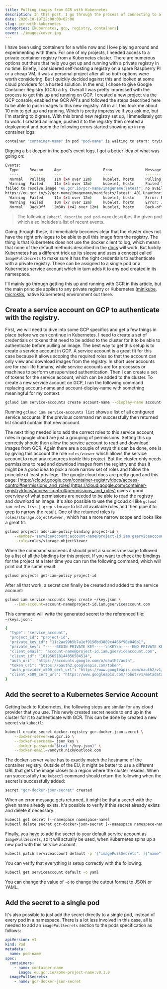 ```yaml
---
title: Pulling images from GCR with Kubernetes
description: In this post, I go through the process of connecting to a private google container registry (GCR) from Kubernetes. I show how to create a service account and how to configure to use these credentials to pull images from a given private registry.
date: 2020-10-19T22:00:00+02:00
slug: gcr-with-kubernetes
categories: [kubernetes, gcp, registry, containers]
cover: ./images/cover.jpg
---
```


I have been using containers for a while now and I love playing around and experimenting with them. For one of my projects, I needed access to a private container registry from a Kubernetes cluster. There are numerous options out there that help you get up and running with a private registry in no time. Briefly, I considered self-hosting a registry on a spare Raspberry PI or a cheap VM, it was a personal project after all so both options were worth considering. But I quickly decided against this and looked at some cloud providers for a hosted solution. In the end, I chose to give Google Container Registry (GCR) a try. Overall I was pretty impressed with the process to get this up and running on GCP. I created a new project via the GCP console, enabled the GCR API's and followed the steps described here to be able to push images to this new registry. All in all, this took me about 10 min to get up and running. Which is pretty impressive if you ask me, but I'm starting to digress. With this brand new registry set up, I immediately got to work. I created an image, pushed it to the registry then created a deployment and boom the following errors started showing up in my container logs:

```bash
container "container-name" in pod "pod-name" is waiting to start: trying and failing to pull image
```

Digging a bit deeper in the pod's event logs, I got a better idea of what was going on:

```bash
Events:
  Type     Reason     Age                   From               Message
  ----     ------     ----                  ----               -------
  Normal   Pulling    11m (x4 over 12m)     kubelet, hostn     Pulling image "eu.gcr.io/gcr-name/imagename"
  Warning  Failed     11m (x4 over 12m)     kubelet, hostn     Failed to pull image "eu.gcr.io/gcr-name/imagename": rpc error: code = Unknown desc =
failed to resolve image "eu.gcr.io/gcr-name/imagename:latest": no available registry endpoint: unexpected status code
https://eu.gcr.io/v2/gcr-name/imagename/manifests/latest: 401 Unauthorized
  Warning  Failed     11m (x4 over 12m)     kubelet, hostn     Error: ErrImagePull
  Warning  Failed     10m (x7 over 12m)     kubelet, hostn     Error: ImagePullBackOff
  Normal   BackOff    2m38s (x42 over 12m)  kubelet, hostn     Back-off pulling image "eu.gcr.io/gcr-name/imagename"
```

> The following `kubectl describe pod pod-name` describes the given pod which also includes a list of recent events.

Going through these, it immediately becomes clear that the cluster does not have the right privileges to be able to pull this image from the registry. The thing is that Kubernetes does not use the docker client to log, which means that none of the default methods described in the [docs](https://cloud.google.com/container-registry/docs/advanced-authentication) will work. But luckily Kubernetes has a different trick up its sleeve and uses a concept called `ImagePullSecrets` to make sure it has the right credentials to authenticate with a private registry. These can be assigned to a single pod or a Kubernetes service account which in turn adds it to any pod created in its namespace.

I'll mainly go through getting this up and running with GCR in this article, but the main principle applies to any private registry or Kubernetes ([minikube](https://minikube.sigs.k8s.io/docs/), [microk8s](https://microk8s.io/), native Kubernetes) environment out there.

## Create a service account on GCP to authenticate with the registry.

First, we will need to dive into some GCP specifics and get a few things in place before we can continue in Kubernetes. I need to create a set of credentials or tokens that need to be added to the cluster for it to be able to authenticate before pulling an image. The best way to get this setup is to create a service account in GCP. A service account is a great fit for this case because it allows scoping the required roles so that the account can only view and download images from the registry. In short user accounts are for real-life humans, while service accounts are for processes or machines to perform unsupervised authentication. Then I can create a set of tokens for the service account, which can be added to the cluster. To create a new service account on GCP, I ran the following command replacing account-name and account-display-name with something meaningful for my context.

```bash
gcloud iam service-accounts create account-name --display-name account-display-name
```

Running `gcloud iam service-accounts list` shows a list of all configured service accounts. If the previous command ran successfully then returned list should contain that new account.

The next thing needed is to add the correct roles to this service account, roles in google cloud are just a grouping of permissions. Setting this up correctly should then allow the service account to read and download images from GCR. Again there are a couple of ways this can be done, one is by giving this account the role `roles/viewer` which allows the service account to read any resources inside this project. But the cluster only needs permissions to read and download images from the registry and thus it might be a good idea to pick a more narrow set of roles and follow the principle of least privilege. The google cloud docs are pretty good and this page: [https://cloud.google.com/container-registry/docs/access-control#permissions_and_roles](https://cloud.google.com/container-registry/docs/access-control#permissions_and_roles) gives a good overview of what permissions are needed to be able to read the registry and download an image. It's also possible to use the glcoud cli like `gcloud iam roles list | grep storage` to list all available roles and then pipe it to grep to narrow the result. One of the returned roles is `roles/storage.objectViewer` , which has a more narrow scope and looks like a great fit:

```bash
gcloud projects add-iam-policy-binding project-id \
	--member='serviceAccount:account-name@project-id.iam.gserviceaccount.com' \
	--role=roles/storage.objectViewer
```

When the command succeeds it should print a success message followed by a list of all the bindings for this project. If you want to check the bindings for the project at a later time you can run the following command, which will print out the same result:

```bash
gcloud projects get-iam-policy project-id
```

After all that work, a secret can finally be created and added to the service account:

```bash
gcloud iam service-accounts keys create ~/key.json \
	--iam-account=account-name@project-id.iam.gserviceaccount.com
```

This command will write the generated secret to the referenced file: `~/keys.json` :

```bash
{
  "type": "service_account",
  "project_id": "project-id",
  "private_key_id": "11c2aa99b5b7a1ef9158bd3889c4466f90e040b1",
  "private_key": "-----BEGIN PRIVATE KEY-----\nKEY\n-----END PRIVATE KEY-----\n",
  "client_email": "account-name@project-id.iam.gserviceaccount.com",
  "client_id": "101956518144856584514",
  "auth_uri": "https://accounts.google.com/o/oauth2/auth",
  "token_uri": "https://oauth2.googleapis.com/token",
  "auth_provider_x509_cert_url": "https://www.googleapis.com/oauth2/v1/certs",
  "client_x509_cert_url": "https://www.googleapis.com/robot/v1/metadata/x509/account-name%40project-id.iam.gserviceaccount.com"
}
```

## Add the secret to a Kubernetes Service Account

Getting back to Kubernetes, the following steps are similar for any cloud provider that you use. This newly created secret needs to end up in the cluster for it to authenticate with GCR. This can be done by created a new secret via `kubectl`:

```bash
kubectl create secret docker-registry gcr-docker-json-secret \
	--docker-server=eu.gcr.io \
	--docker-username=_json_key \
	--docker-password="$(cat ~/key.json)" \
	--docker-email=vandyck.nick@outlook.com
```

The docker-server value has to exactly match the hostname of the container registry. Outside of the EU, it might be better to use a different URL that gets the image closer to a region where the cluster resides. When ran successfully the `kubectl` command should return the following when the secret is successfully added:

```bash
secret "gcr-docker-json-secret" created
```

When an error message gets returned, it might be that a secret with the given name already exists. It's possible to verify if this secret already exists and delete if necessary:

```bash
kubectl get secret [--namespace namespace-name]
kubectl delete secret gcr-docker-json-secret [--namespace namespace-name]
```

Finally, you have to add the secret to your default service account as `ImagePullSecrets`, so it will actually be used, when Kubernetes spins up a new pod with this service account.

```bash
kubectl patch serviceaccount default -p '{"imagePullSecrets": [{"name": "gcr-docker-json-secret"}]}'
```

You can verify that everything is setup correctly with the following:

```bash
kubectl get serviceaccount default -o yaml
```

You can change the value of `-o` to change the output format to JSON or YAML.

## Add the secret to a single pod

It's also possible to just add the secret directly to a single pod, instead of every pod in a namespace. There is a lot less involved in this case, all is needed to add an `imagePullSecrets` section to the pods specification as follows:

```yaml
apiVersion: v1
kind: Pod
metadata:
  name: pod-name
spec:
  containers:
    - name: container-name
      image: eu.gcr.io/some-project-name:v0.1.0
  imagePullSecrets:
    - name: gcr-docker-json-secret
```
